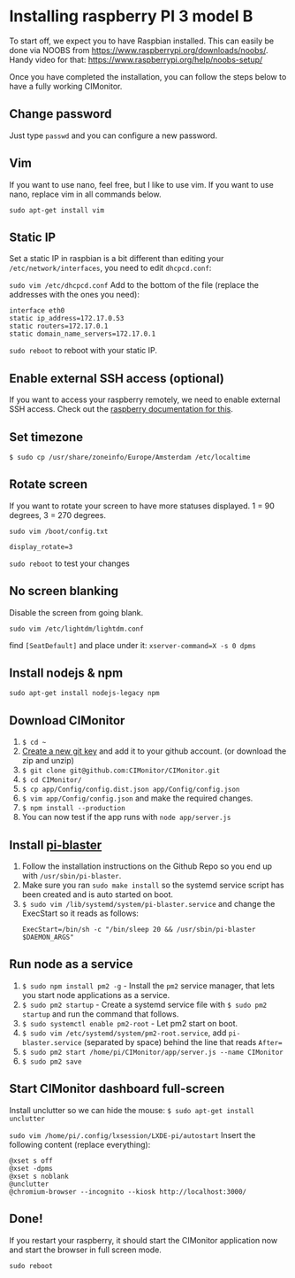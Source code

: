 # Installing raspberry PI 3 model B

To start off, we expect you to have Raspbian installed. This can easily be done via
NOOBS from https://www.raspberrypi.org/downloads/noobs/. Handy video for that:
https://www.raspberrypi.org/help/noobs-setup/

Once you have completed the installation, you can follow the steps below to have a fully working CIMonitor.

## Change password

Just type `passwd` and you can configure a new password.

## Vim

If you want to use nano, feel free, but I like to use vim. If you want to use nano, replace vim in all commands below.

`sudo apt-get install vim`

## Static IP

Set a static IP in raspbian is a bit different than editing your `/etc/network/interfaces`, you need to edit `dhcpcd.conf`:

`sudo vim /etc/dhcpcd.conf`
Add to the bottom of the file (replace the addresses with the ones you need):
```
interface eth0
static ip_address=172.17.0.53
static routers=172.17.0.1
static domain_name_servers=172.17.0.1
```

`sudo reboot` to reboot with your static IP.

## Enable external SSH access (optional)

If you want to access your raspberry remotely, we need to enable external SSH access. Check out the
[raspberry documentation for this](https://www.raspberrypi.org/documentation/remote-access/ssh/).

## Set timezone

`$ sudo cp /usr/share/zoneinfo/Europe/Amsterdam /etc/localtime`

## Rotate screen

If you want to rotate your screen to have more statuses displayed. 1 = 90 degrees, 3 = 270 degrees.

`sudo vim /boot/config.txt`
```
display_rotate=3
```
`sudo reboot` to test your changes

## No screen blanking

Disable the screen from going blank.

`sudo vim /etc/lightdm/lightdm.conf`

find `[SeatDefault]` and place under it:
`xserver-command=X -s 0 dpms`

## Install nodejs & npm

`sudo apt-get install nodejs-legacy npm`

## Download CIMonitor

1. `$ cd ~`
1. [Create a new git key](https://help.github.com/articles/generating-a-new-ssh-key-and-adding-it-to-the-ssh-agent/)
   and add it to your github account. (or download the zip and unzip)
1. `$ git clone git@github.com:CIMonitor/CIMonitor.git`
1. `$ cd CIMonitor/`
1. `$ cp app/Config/config.dist.json app/Config/config.json`
1. `$ vim app/Config/config.json` and make the required changes.
1. `$ npm install --production`
1. You can now test if the app runs with `node app/server.js`

## Install [pi-blaster](https://github.com/sarfata/pi-blaster)

1. Follow the installation instructions on the Github Repo so you end up with `/usr/sbin/pi-blaster`.
1. Make sure you ran `sudo make install` so the systemd service script has been created and is auto started on boot.
1. `$ sudo vim /lib/systemd/system/pi-blaster.service` and change the ExecStart so it reads as follows:
    ```
    ExecStart=/bin/sh -c "/bin/sleep 20 && /usr/sbin/pi-blaster $DAEMON_ARGS"
    ```

## Run node as a service

1. `$ sudo npm install pm2 -g` - Install the `pm2` service manager, that lets you start node applications as a service.
1. `$ sudo pm2 startup` - Create a systemd service file with `$ sudo pm2 startup` and run the command that follows.
1. `$ sudo systemctl enable pm2-root` - Let pm2 start on boot.
1. `$ sudo vim /etc/systemd/system/pm2-root.service`, add `pi-blaster.service` (separated by space) behind the line that reads `After=`
1. `$ sudo pm2 start /home/pi/CIMonitor/app/server.js --name CIMonitor`
1. `$ sudo pm2 save`

## Start CIMonitor dashboard full-screen

Install unclutter so we can hide the mouse:
`$ sudo apt-get install unclutter`

`sudo vim /home/pi/.config/lxsession/LXDE-pi/autostart`
Insert the following content (replace everything):
```
@xset s off
@xset -dpms
@xset s noblank
@unclutter
@chromium-browser --incognito --kiosk http://localhost:3000/
```

## Done!

If you restart your raspberry, it should start the CIMonitor application now and start the browser in full screen mode.

`sudo reboot`

